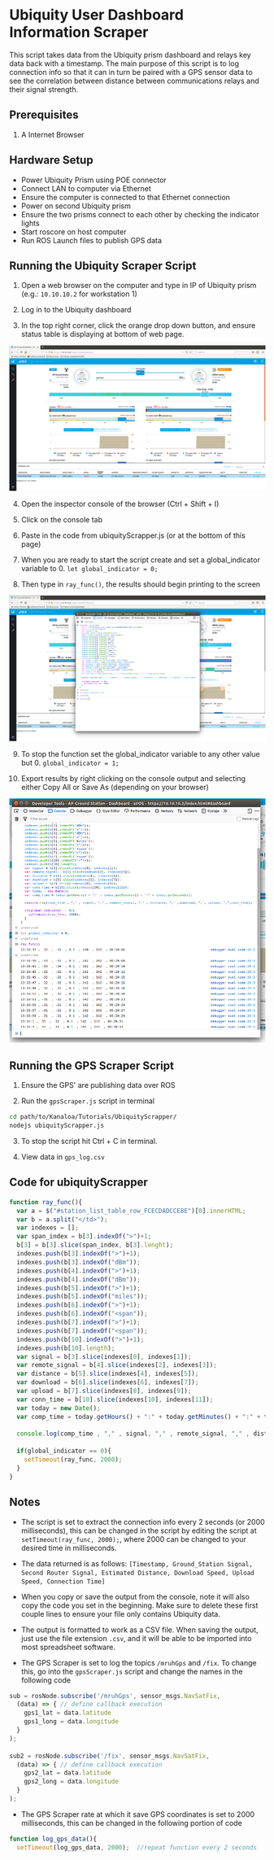 # Ubiquity User Dashboard Information Scraper
This script takes data from the Ubiquity prism dashboard and relays key data back with a timestamp. The main purpose of this script is to log connection info so that it can in turn be paired with a GPS sensor data to see the correlation between distance between communications relays and their signal strength.

## Prerequisites
1.  A Internet Browser

## Hardware Setup

- Power Ubiquity Prism using POE connector
- Connect LAN to computer via Ethernet
- Ensure the computer is connected to that Ethernet connection
- Power on second Ubiquity prism
- Ensure the two prisms connect to each other by checking the indicator lights
- Start roscore on host computer
- Run ROS Launch files to publish GPS data

## Running the Ubiquity Scraper Script

1) Open a web browser on the computer and type in IP of Ubiquity prism (e.g.: `10.10.10.2` for workstation 1)

2) Log in to the Ubiquity dashboard

3) In the top right corner, click the orange drop down button, and ensure status table is displaying at bottom of web page.

![~~](images/ubuity_dashboard.png)

4) Open the inspector console of the browser (Ctrl + Shift + I)

5) Click on the console tab

6) Paste in the code from ubiquityScrapper.js (or at the bottom of this page)

7) When you are ready to start the script create and set a global_indicator variable to 0. `let global_indicator = 0;`

8) Then type in `ray_func()`, the results should begin printing to the screen

![~~](images/ubiquity_with_console_code.png)

9) To stop the function set the global_indicator variable to any other value but 0. `global_indicator = 1;`

10) Export results by right clicking on the console output and selecting either Copy All or Save As (depending on your browser)

![~~](images/ubiquity_console_output.png)




## Running the GPS Scraper Script

1) Ensure the GPS' are publishing data over ROS

2) Run the `gpsScraper.js` script in terminal

```bash
cd path/to/Kanaloa/Tutorials/UbiquityScrapper/
nodejs ubiquityScrapper.js
```

3) To stop the script hit Ctrl + C in terminal.

4) View data in `gps_log.csv`


## Code for ubiquityScrapper

```javascript
function ray_func(){
  var a = $("#station_list_table_row_FCECDADCCE8E")[0].innerHTML;
  var b = a.split("</td>");
  var indexes = [];
  var span_index = b[3].indexOf(">")+1;
  b[3] = b[3].slice(span_index, b[3].lenght);
  indexes.push(b[3].indexOf(">")+1);
  indexes.push(b[3].indexOf("dBm"));
  indexes.push(b[4].indexOf(">")+1);
  indexes.push(b[4].indexOf("dBm"));
  indexes.push(b[5].indexOf(">")+1);
  indexes.push(b[5].indexOf("miles"));
  indexes.push(b[6].indexOf(">")+1);
  indexes.push(b[6].indexOf("<span"));
  indexes.push(b[7].indexOf(">")+1);
  indexes.push(b[7].indexOf("<span"));
  indexes.push(b[10].indexOf(">")+1);
  indexes.push(b[10].length);
  var signal = b[3].slice(indexes[0], indexes[1]);
  var remote_signal = b[4].slice(indexes[2], indexes[3]);
  var distance = b[5].slice(indexes[4], indexes[5]);
  var download = b[6].slice(indexes[6], indexes[7]);
  var upload = b[7].slice(indexes[8], indexes[9]);
  var conn_time = b[10].slice(indexes[10], indexes[11]);
  var today = new Date();
  var comp_time = today.getHours() + ":" + today.getMinutes() + ":" + today.getSeconds();

  console.log(comp_time , "," , signal, "," , remote_signal, "," , distance, "," ,download, ",", upload, ",",conn_time);

  if(global_indicator == 0){
    setTimeout(ray_func, 2000);
  }
}
```

## Notes

- The script is set to extract the connection info every 2 seconds (or 2000 milliseconds), this can be changed in the script by editing the script at `setTimeout(ray_func, 2000);`, where 2000 can be changed to your desired time in milliseconds.

- The data returned is as follows: `[Timestamp, Ground_Station Signal, Second Router Signal, Estimated Distance, Download Speed, Upload Speed, Connection Time]`

- When you copy or save the output from the console, note it will also copy the code you set in the beginning. Make sure to delete these first couple lines to ensure your file only contains Ubiquity data.

- The output is formatted to work as a CSV file. When saving the output, just use the file extension `.csv`, and it will be able to be imported into most spreadsheet software.

- The GPS Scraper is set to log the topics `/mruhGps` and `/fix`. To change this, go into the `gpsScraper.js` script and change the names in the following code

```javascript
sub = rosNode.subscribe('/mruhGps', sensor_msgs.NavSatFix,
  (data) => { // define callback execution
    gps1_lat = data.latitude
    gps1_long = data.longitude
  }
);

sub2 = rosNode.subscribe('/fix', sensor_msgs.NavSatFix,
  (data) => { // define callback execution
    gps2_lat = data.latitude
    gps2_long = data.longitude
  }
);
```

- The GPS Scraper rate at which it save GPS coordinates is set to 2000 milliseconds, this can be changed in the following portion of code

```javascript
function log_gps_data(){
  setTimeout(log_gps_data, 2000);  //repeat function every 2 seconds
```

